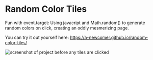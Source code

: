 <h1>Random Color Tiles</h1>
    Fun with event.target: Using javacript and Math.random() to generate random colors on click, creating an oddly mesmerizing page.
    <br/>
    
   
   You can try it out yourself here: https://a-newcomer.github.io/random-color-tiles/

   <img alt="screenshot of project before any tiles are clicked" src="https://github.com/a-newcomer/random-color-tiles/blob/main/assets/random-color-tiles-color.png" />
